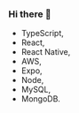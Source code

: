 ### Hi there 👋

- TypeScript, 
- React, 
- React Native, 
- AWS, 
- Expo, 
- Node, 
- MySQL, 
- MongoDB.
